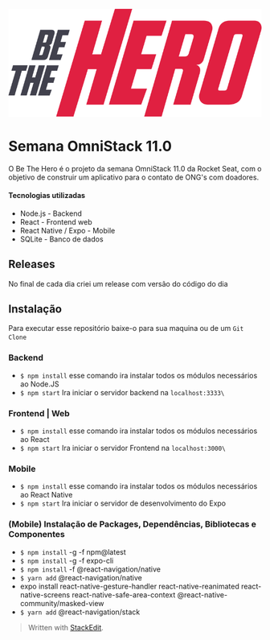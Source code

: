 
![enter image description here](https://github.com/HBeserra/OmniStack-11/raw/master/logo.png)

# Semana OmniStack 11.0


O Be The Hero é o projeto da semana OmniStack 11.0 da Rocket Seat, com o objetivo de construir um aplicativo para o contato de ONG's com doadores.

#### Tecnologias utilizadas
- Node.js - Backend
- React - Frontend web
- React Native / Expo - Mobile
- SQLite - Banco de dados 

## Releases

No final de cada dia criei um release com versão do código do dia

## Instalação 

Para executar esse repositório baixe-o para sua maquina ou de um `Git Clone`

### Backend 

- `$ npm install` esse comando ira instalar todos os módulos necessários ao Node.JS
- `$ npm start` Ira iniciar o servidor backend na `localhost:3333\` 

### Frontend | Web

- `$ npm install` esse comando ira instalar todos os módulos necessários ao React
- `$ npm start` Ira iniciar o servidor Frontend na `localhost:3000\` 

### Mobile 

- `$ npm install` esse comando ira instalar todos os módulos necessários ao React Native
- `$ npm start` Ira iniciar o servidor  de desenvolvimento do Expo
### (Mobile) Instalação de Packages, Dependências, Bibliotecas e Componentes
- `$ npm install` -g -f npm@latest
- `$ npm install` -g -f expo-cli
- `$ npm install` -f @react-navigation/native
- `$ yarn add` @react-navigation/native 
- expo install react-native-gesture-handler react-native-reanimated react-native-screens react-native-safe-area-context @react-native-community/masked-view
- `$ yarn add` @react-navigation/stack

> Written with [StackEdit](https://stackedit.io/).

